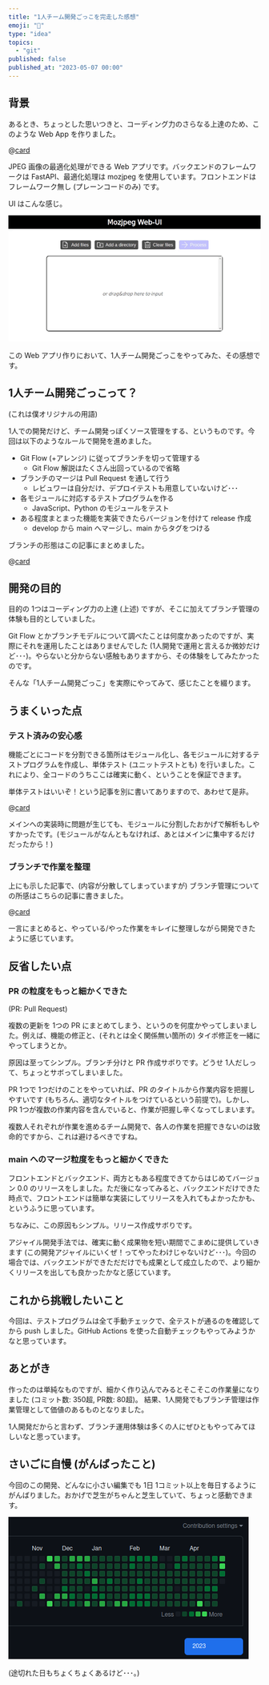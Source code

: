 ```yaml
---
title: "1人チーム開発ごっこを完走した感想"
emoji: "👥"
type: "idea"
topics:
  - "git"
published: false
published_at: "2023-05-07 00:00"
---
```


## 背景

あるとき、ちょっとした思いつきと、コーディング力のさらなる上達のため、このような Web App を作りました。

@[card](https://github.com/aKuad/mozjpeg-webui)

JPEG 画像の最適化処理ができる Web アプリです。バックエンドのフレームワークは FastAPI、最適化処理は mozjpeg を使用しています。フロントエンドはフレームワーク無し (プレーンコードのみ) です。

UI はこんな感じ。

![Demo](https://raw.githubusercontent.com/aKuad/mozjpeg-webui/main/imgs/demo-full.gif)

この Web アプリ作りにおいて、1人チーム開発ごっこをやってみた、その感想です。

## 1人チーム開発ごっこって？

(これは僕オリジナルの用語)

1人での開発だけど、チーム開発っぽくソース管理をする、というものです。今回は以下のようなルールで開発を進めました。

* Git Flow (+アレンジ) に従ってブランチを切って管理する
  * Git Flow 解説はたくさん出回っているので省略
* ブランチのマージは Pull Request を通して行う
  * レビュワーは自分だけ、デプロイテストも用意していないけど･･･
* 各モジュールに対応するテストプログラムを作る
  * JavaScript、Python のモジュールをテスト
* ある程度まとまった機能を実装できたらバージョンを付けて release 作成
  * develop から main へマージし、main からタグをつける

ブランチの形態はこの記事にまとめました。

@[card](https://zenn.dev/akuad/articles/my-branch-model)

## 開発の目的

目的の 1つはコーディング力の上達 (上述) ですが、そこに加えてブランチ管理の体験も目的としていました。

Git Flow とかブランチモデルについて調べたことは何度かあったのですが、実際にそれを運用したことはありませんでした (1人開発で運用と言えるか微妙だけど･･･)。やらないと分からない感触もありますから、その体験をしてみたかったのです。

そんな「1人チーム開発ごっこ」を実際にやってみて、感じたことを綴ります。

## うまくいった点

### テスト済みの安心感

機能ごとにコードを分割できる箇所はモジュール化し、各モジュールに対するテストプログラムを作成し、単体テスト (ユニットテストとも) を行いました。これにより、全コードのうちここは確実に動く、ということを保証できます。

単体テストはいいぞ！という記事を別に書いてありますので、あわせて是非。

@[card](https://zenn.dev/akuad/articles/unittest-is-good)

メインへの実装時に問題が生じても、モジュールに分割したおかげで解析もしやすかったです。(モジュールがなんともなければ、あとはメインに集中するだけだったから！)

### ブランチで作業を整理

上にも示した記事で、(内容が分散してしまっていますが) ブランチ管理についての所感はこちらの記事に書きました。

@[card](https://zenn.dev/akuad/articles/my-branch-model)

一言にまとめると、やっている/やった作業をキレイに整理しながら開発できたように感じています。

## 反省したい点

### PR の粒度をもっと細かくできた

(PR: Pull Request)

複数の更新を 1つの PR にまとめてしまう、というのを何度かやってしまいました。例えば、機能の修正と、(それとは全く関係無い箇所の) タイポ修正を一緒にやってしまうとか。

原因は至ってシンプル。ブランチ分けと PR 作成サボりです。どうせ 1人だしって、ちょっとサボってしまいました。

PR 1つで 1つだけのことをやっていれば、PR のタイトルから作業内容を把握しやすいです (もちろん、適切なタイトルをつけているという前提で)。しかし、PR 1つが複数の作業内容を含んでいると、作業が把握し辛くなってしまいます。

複数人それぞれが作業を進めるチーム開発で、各人の作業を把握できないのは致命的ですから、これは避けるべきですね。

### main へのマージ粒度をもっと細かくできた

フロントエンドとバックエンド、両方ともある程度できてからはじめてバージョン 0.0 のリリースをしました。ただ後になってみると、バックエンドだけできた時点で、フロントエンドは簡単な実装にしてリリースを入れてもよかったかも、というふうに思っています。

ちなみに、この原因もシンプル。リリース作成サボりです。

アジャイル開発手法では、確実に動く成果物を短い期間でこまめに提供していきます (この開発アジャイルにいくぜ！ってやったわけじゃないけど･･･)。今回の場合では、バックエンドができただだけでも成果として成立したので、より細かくリリースを出しても良かったかなと感じています。

## これから挑戦したいこと

今回は、テストプログラムは全て手動チェックで、全テストが通るのを確認してから push しました。GitHub Actions を使った自動チェックもやってみようかなと思っています。

## あとがき

作ったのは単純なものですが、細かく作り込んでみるとそこそこの作業量になりました (コミット数: 350超, PR数: 80超)。 結果、1人開発でもブランチ管理は作業管理として価値のあるものとなりました。

1人開発だからと言わず、ブランチ運用体験は多くの人にぜひともやってみてほしいなと思っています。

## さいごに自慢 (がんばったこと)

今回のこの開発、どんなに小さい編集でも 1日 1コミット以上を毎日するようにがんばりました。おかげで芝生がちゃんと芝生していて、ちょっと感動できます。

![Contributing](/images/solo-dev-contrib.png)

(途切れた日もちょくちょくあるけど･･･。)
